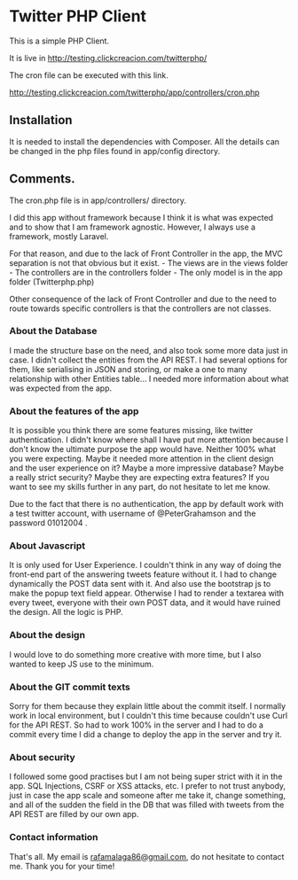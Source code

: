 # Twitter PHP Client

This is a simple PHP Client.

It is live in http://testing.clickcreacion.com/twitterphp/

The cron file can be executed with this link.

http://testing.clickcreacion.com/twitterphp/app/controllers/cron.php




## Installation

It is needed to install the dependencies with Composer. All the details can be changed in the php files found in app/config directory.


## Comments.

The cron.php file is in app/controllers/ directory.

I did this app without framework because I think it is what was expected and to show that I am framework agnostic. However, I always use a framework, mostly Laravel.

For that reason, and due to the lack of Front Controller in the app, the MVC separation is not that obvious but it exist.
	- The views are in the views folder
	- The controllers are in the controllers folder
	- The only model is in the app folder (Twitterphp.php)

Other consequence of the lack of Front Controller and due to the need to route towards specific controllers is that the controllers are not classes.

### About the Database
I made the structure base on the need, and also took some more data just in case. I didn't collect the entities from the API REST. I had several options for them, like serialising in JSON and storing, or make a one to many relationship with other Entities table... I needed more information about what was expected from the app.

### About the features of the app
It is possible you think there are some features missing, like twitter authentication. I didn't know where shall I have put more attention because I don't know the ultimate purpose the app would have. Neither 100% what you were expecting. Maybe it needed more attention in the client design and the user experience on it? Maybe a more impressive database? Maybe a really strict security? Maybe they are expecting extra features? If you want to see my skills further in any part, do not hesitate to let me know.

Due to the fact that there is no authentication, the app by default work with a test twitter account, with username of @PeterGrahamson and the password 01012004 .

### About Javascript
It is only used for User Experience. I couldn't think in any way of doing the front-end part of the answering tweets feature without it. I had to change dynamically the POST data sent with it. And also use the bootstrap js to make the popup text field appear. Otherwise I had to render a textarea with every tweet, everyone with their own POST data, and it would have ruined the design. All the logic is PHP.

### About the design
I would love to do something more creative with more time, but I also wanted to keep JS use to the minimum.


### About the GIT commit texts
Sorry for them because they explain little about the commit itself. I normally work in local environment, but I couldn't this time because couldn't use Curl for the API REST. So had to work 100% in the server and I had to do a commit every time I did a change to deploy the app in the server and try it.

### About security
I followed some good practises but I am not being super strict with it in the app. SQL Injections, CSRF or XSS attacks, etc. I prefer to not trust anybody, just in case the app scale and someone after me take it, change something, and all of the sudden the field in the DB that was filled with tweets from the API REST are filled by our own app. 


### Contact information
That's all. My email is rafamalaga86@gmail.com, do not hesitate to contact me. Thank you for your time! 

